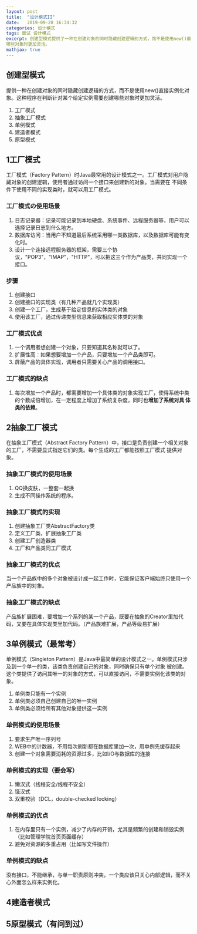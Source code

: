 ```yaml
---
layout: post
title:  "设计模式II"
date:   2019-09-28 16:34:32
categories: 设计模式
tags: 面试 设计模式 
excerpt: 创建型模式提供了一种在创建对象的同时隐藏创建逻辑的方式，而不是使用new()直接实例化对象。这使得程序在判断针对某个给定实例需要创建
哪些对象时更加灵活。
mathjax: true
---
```


## 创建型模式
提供一种在创建对象的同时隐藏创建逻辑的方式，而不是使用new()直接实例化对象。这种程序在判断针对某个给定实例需要创建哪些对象时更加灵活。
1. 工厂模式
2. 抽象工厂模式
3. 单例模式
4. 建造者模式
5. 原型模式

## 1工厂模式
工厂模式（Factory Pattern）时Java最常用的设计模式之一。工厂模式对用户隐藏对象的创建逻辑，使用者通过访问一个接口来创建新的对象。当需要在
不同条件下使用不同的实现类时，就可以用工厂模式。

### 工厂模式の使用场景
1. 日志记录器：记录可能记录到本地硬盘、系统事件、远程服务器等，用户可以选择记录日志到什么地方。
2. 数据库访问：当用户不知道最后系统采用哪一类数据库，以及数据库可能有变化时。
3. 设计一个连接远程服务器的框架，需要三个协议，"POP3"，"IMAP"，"HTTP"，可以把这三个作为产品类，共同实现一个接口。

### 步骤
1. 创建接口
2. 创建接口的实现类（有几种产品就几个实现类）
3. 创建一个工厂，生成基于给定信息的实体类的对象
4. 使用该工厂，通过传递类型信息来获取相应实体类的对象

### 工厂模式优点
1. 一个调用者想创建一个对象，只要知道其名称就可以了。
2. 扩展性高：如果想要增加一个产品，只要增加一个产品类即可。
3. 屏蔽产品的具体实现，调用者只需要关心产品的调用接口。

### 工厂模式的缺点
1. 每次增加一个产品时，都需要增加一个具体类的对象实现工厂，使得系统中类的个数成倍增加，在一定程度上增加了系统复杂度，同时也**增加了系统对具
体类的依赖**。

## 2抽象工厂模式
在抽象工厂模式（Abstract Factory Pattern）中，接口是负责创建一个相关对象的工厂，不需要显式指定它们的类。每个生成的工厂都能按照工厂模式
提供对象。

### 抽象工厂模式的使用场景
1. QQ换皮肤，一整套一起换
2. 生成不同操作系统的程序。

### 抽象工厂模式的实现
1. 创建抽象工厂类AbstractFactory类
2. 定义工厂类，扩展抽象工厂类
3. 创建工厂创造器类
4. 工厂和产品类同工厂模式

### 抽象工厂模式的优点
当一个产品族中的多个对象被设计成一起工作时，它能保证客户端始终只使用一个产品族中的对象。

### 抽象工厂模式的缺点
产品族扩展困难，要增加一个系列的某一个产品，既要在抽象的Creator里加代码，又要在具体实现类里加代码。（产品族难扩展，产品等级易扩展）

## 3单例模式（最常考）
单例模式（Singleton Pattern）是Java中最简单的设计模式之一。单例模式只涉及到一个单一的类，该类负责创建自己的对象，同时确保只有单个对象
被创建。这个类提供了访问其唯一的对象的方式，可以直接访问，不需要实例化该类的对象。
1. 单例类只能有一个实例
2. 单例类必须自己创建自己的唯一实例
3. 单例类必须给所有其他对象提供这一实例

### 单例模式的使用场景
1. 要求生产唯一序列号
2. WEB中的计数器，不用每次刷新都在数据库里加一次，用单例先缓存起来
3. 创建一个对象需要消耗的资源过多，比如I/O与数据库的连接

### 单例模式的实现（要会写）
1. 懒汉式（线程安全/线程不安全）
2. 饿汉式
3. 双重校验（DCL，double-checked locking）

### 单例模式的优点
1. 在内存里只有一个实例，减少了内存的开销，尤其是频繁的创建和销毁实例（比如管理学院首页页面缓存）
2. 避免对资源的多重占用（比如写文件操作）

### 单例模式的缺点
没有接口，不能继承，与单一职责原则冲突，一个类应该只关心内部逻辑，而不关心外面怎么样来实例化。

## 4建造者模式

## 5原型模式（有问到过）


